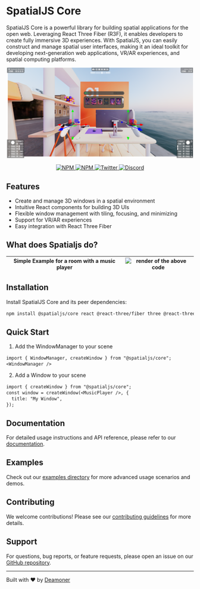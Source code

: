 # SpatialJS Core

SpatialJS Core is a powerful library for building spatial applications for the open web. Leveraging React Three Fiber (R3F), it enables developers to create fully immersive 3D experiences. With SpatialJS, you can easily construct and manage spatial user interfaces, making it an ideal toolkit for developing next-generation web applications, VR/AR experiences, and spatial computing platforms.

<p align="center">
  <img src="assets/main.png" width="500" alt="SpatialJS Logo" />
</p>

<p align="center">
  <a href="https://npmjs.com/package/@spatialjs/core" target="_blank">
    <img src="https://img.shields.io/npm/v/@spatialjs/core?style=flat&colorA=000000&colorB=000000" alt="NPM" />
  </a>
  <a href="https://npmjs.com/package/@spatialjs/core" target="_blank">
    <img src="https://img.shields.io/npm/dt/@spatialjs/core.svg?style=flat&colorA=000000&colorB=000000" alt="NPM" />
  </a>
  <a href="https://twitter.com/spatialmatty" target="_blank">
    <img src="https://img.shields.io/twitter/follow/spatialmatty?label=%40spatialmatty&style=flat&colorA=000000&colorB=000000&logo=twitter&logoColor=000000" alt="Twitter" />
  </a>
  <a href="https://discord.gg/tKNwtpDVJn" target="_blank">
    <img src="https://img.shields.io/discord/1124026138465939506?style=flat&colorA=000000&colorB=000000&label=discord&logo=discord&logoColor=000000" alt="Discord" />
  </a>
</p>

## Features

- Create and manage 3D windows in a spatial environment
- Intuitive React components for building 3D UIs
- Flexible window management with tiling, focusing, and minimizing
- Support for VR/AR experiences
- Easy integration with React Three Fiber

## What does Spatialjs do?

| Simple Example for a room with a music player | ![render of the above code](./assets/spatialjs-demo.gif) |
| --------------------------------------------------------------------------------------------------------------------------------------------------- | --------------------------------------------------------------------- |

## Installation

Install SpatialJS Core and its peer dependencies:

```bash
npm install @spatialjs/core react @react-three/fiber three @react-three/uikit
```
## Quick Start

1. Add the WindowManager to your scene  
```tsx
import { WindowManager, createWindow } from "@spatialjs/core";
<WindowManager />
```

2. Add a Window to your scene  
```tsx
import { createWindow } from "@spatialjs/core";
const window = createWindow(<MusicPlayer />, {
  title: "My Window",
});
```

## Documentation

For detailed usage instructions and API reference, please refer to our [documentation](https://www.spatialjs.dev/).

## Examples

Check out our [examples directory](https://www.spatialjs.dev/examples) for more advanced usage scenarios and demos.

## Contributing

We welcome contributions! Please see our [contributing guidelines](link_to_contributing_guidelines) for more details.


## Support

For questions, bug reports, or feature requests, please open an issue on our [GitHub repository](https://github.com/Deamoner/spatialjs).

---

Built with ❤️ by [Deamoner](https://twitter.com/spatialmatty)